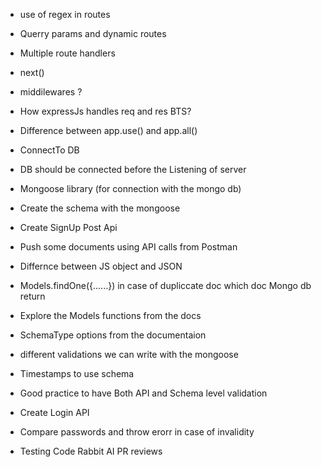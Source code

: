 - use of regex in routes
- Querry params and dynamic routes
- Multiple route handlers
- next()
- middilewares ?
- How expressJs handles req and res BTS?
- Difference between app.use() and app.all()

- ConnectTo DB
- DB should be connected before the Listening of server
- Mongoose library (for connection with the mongo db)
- Create the schema with the mongoose
- Create SignUp Post Api
- Push some documents using API calls from Postman

- Differnce between JS object and JSON
- Models.findOne({......}) in case of dupliccate doc which doc Mongo db return 
- Explore the Models functions from the docs

- SchemaType options from the documentaion
- different validations we can write with the mongoose
- Timestamps to use schema

- Good practice to have Both API and Schema level validation
- Create Login API
- Compare passwords and throw erorr in case of invalidity

- Testing Code Rabbit AI  PR reviews 


